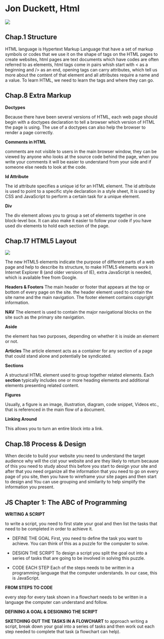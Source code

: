 # Jon Duckett, Html
<img src="https://csveda.com/wp-content/uploads/2020/02/HTML_Structure.png ">

## **Chap.1 Structure**

HTML language is Hypertext Markup Language that have a set of markup symbols or 
codes that we use it on the shape of tags on the HTML pages to create websites,
html pages are text documents which have codes are often referred to as elements,
html tags come in pairs whish start with < as a beginning and /> as an end,
opening tags can carry attributes, which tell us more about the content of that element and all 
attributes require a name and a value.
To learn HTML, we need to learn the tags and where they can go.


## **Chap.8 Extra Markup**

**Doctypes**

Because there have been several versions of HTML, each web page should begin with a doctypes declaration to tell a browser which version of HTML the page is using. The use of a doctypes can also help the browser to render a page correctly.


**Comments in HTML**

comments are not visible to users in the main browser window, they can be viewed by anyone who looks at the source code behind the page, when you write your comments it will be easier to understand from your side and if someone else needs to look at the code.

**Id Attribute**

The id attribute specifies a unique id for an HTML element. The id attribute is used to point to a specific style declaration in a style sheet, It is used by CSS and JavaScript to perform a certain task for a unique element.

**Div**

The div element allows you to group a set of elements together in one block-level box. It can also make it easier to follow your code if you have used div elements to hold each section of the page.


## **Chap.17 HTML5 Layout**

<img src="https://3.bp.blogspot.com/-DaJcbXSYGHg/XBk2Sh0FEtI/AAAAAAAAAWA/7cQ1sw7rvSwXNX7Y-OWiDo7fEoGbnlrGgCLcBGAs/s1600/images%2B%252830%2529.jpeg ">

The new HTML5 elements indicate the purpose of different parts of a web page and help to describe its structure, to make HTML5 elements work in Internet Explorer 8 (and older versions of IE), extra JavaScript is needed, which is available free from Google.

**Headers & Footers**
The main header or footer that appears at the top or bottom of every page on the site.
the header element used to contain the site name and the main navigation. The footer element contains copyright information.

**NAV**
The element is used to contain the major navigational blocks on the site such as the primary site navigation. 

**Aside** 

the element has two purposes, depending on whether it is inside an element or not.

**Articles**
The article element acts as a container for any section of a page that could stand alone and potentially be syndicated.

**Sections**

A structural HTML element used to group together related elements. Each **section** typically includes one or more heading elements and additional elements presenting related content.

**Figures**
 
Usually, a figure is an image, illustration, diagram, code snippet, Videos etc., that is referenced in the main flow of a document. 

**Linking Around**

This allows you to turn an entire block into a link.




## **Chap.18 Process & Design**

When decide to build your website you need to understand the target audience why will the cist your website and are they likely to return because of this you need to study about this before you start to design your site and after that you need organize all the information that you need to go on every page of you site, then you have to wireframe your site pages and then start to design and You can use grouping and similarity to help simplify the information you present.


## **JS Chapter 1: The ABC of Programming**


**WRITING A SCRIPT**

to write a script, you need to first state your goal and then list the tasks that need to be completed in order to achieve it.

  * DEFINE THE GOAL First, you need to define the task you want to achieve. You can think of this as a puzzle for the computer to solve.
   * DESIGN THE SCRIPT To design a script you split the goal out into a series of tasks that are going to be involved in solving this puzzle.

  * CODE EACH STEP Each of the steps needs to be written in a programming language that the computer understands. In our case, this is JavaScript.

**FROM STEPS TO CODE**

every step for every task shown in a flowchart needs to be written in a language the computer can understand and follow.

**DEFINING A GOAL & DESIGNING THE SCRIPT**

**SKETCHING OUT THE TASKS IN A FLOWCHART**
to approach writing a script, break down your goal into a series of tasks and then work out each step needed to complete that task (a flowchart can help).
